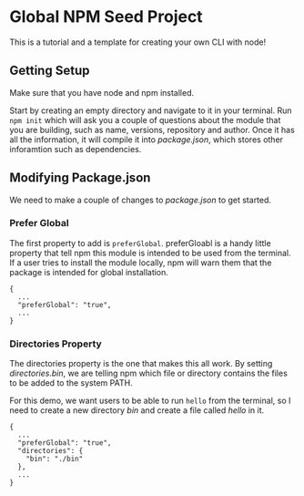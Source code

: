 # Global NPM Seed Project

This is a tutorial and a template for creating your own CLI with node!

## Getting Setup

Make sure that you have node and npm installed.

Start by creating an empty directory and navigate to it in your terminal. Run ```npm init``` which will ask you a couple of questions about the module that you are building, such as name, versions, repository and author. Once it has all the information, it will compile it into *package.json*, which stores other inforamtion such as dependencies.

## Modifying Package.json

We need to make a couple of changes to *package.json* to get started.

### Prefer Global

The first property to add is ```preferGlobal```. preferGloabl is a handy little property that tell npm this module is intended to be used from the terminal. If a user tries to install the module locally, npm will warn them that the package is intended for global installation.

```
{
  ...
  "preferGlobal": "true",
  ...
}
```

### Directories Property

The directories property is the one that makes this all work. By setting *directories.bin*, we are telling npm which file or directory contains the files to be added to the system PATH.

For this demo, we want users to be able to run ```hello``` from the terminal, so I need to create a new directory *bin* and create a file called *hello* in it.

```
{
  ...
  "preferGlobal": "true",
  "directories": {
    "bin": "./bin"
  },
  ...
}
```
